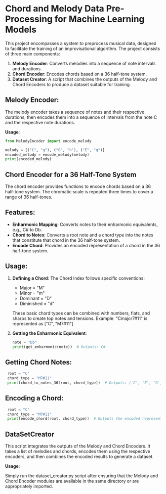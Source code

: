 # Chord and Melody Data Pre-Processing for Machine Learning Models

This project encompasses a system to preprocess musical data, designed to facilitate the training of an improvisational algorithm. The project consists of three main components:

1. **Melody Encoder**: Converts melodies into a sequence of note intervals and durations.
2. **Chord Encoder**: Encodes chords based on a 36 half-tone system.
3. **Dataset Creator**: A script that combines the outputs of the Melody and Chord Encoders to produce a dataset suitable for training.

## Melody Encoder:

The melody encoder takes a sequence of notes and their respective durations, then encodes them into a sequence of intervals from the note C and the respective note durations.

**Usage**:

```python
from MelodyEncoder import encode_melody

melody = [("C", "q"), ("G", "h"), ("E", "q")]
encoded_melody = encode_melody(melody)
print(encoded_melody)
```

## Chord Encoder for a 36 Half-Tone System

The chord encoder provides functions to encode chords based on a 36 half-tone system. The chromatic scale is repeated three times to cover a range of 36 half-tones.

## Features:

- **Enharmonic Mapping**: Converts notes to their enharmonic equivalents, e.g., C# to Db.
- **Chord to Notes**: Converts a root note and a chord type into the notes that constitute that chord in the 36 half-tone system.
- **Encode Chord**: Provides an encoded representation of a chord in the 36 half-tone system.

## Usage:

1. **Defining a Chord**:
   The Chord Index follows specific conventions:

   - Major = "M"
   - Minor = "m"
   - Dominant = "D"
   - Diminished = "d"

   These basic chord types can be combined with numbers, flats, and sharps to create top notes and tensions.
   Example: "Cmajor7#11" is represented as ["C", "M7#11"]

2. **Getting the Enharmonic Equivalent**:
   ```python
   note = "Db"
   print(get_enharmonic(note))  # Outputs: C#
   ```

## Getting Chord Notes:

```python
 root = "C"
 chord_type = "M7#11"
 print(chord_to_notes_36(root, chord_type))  # Outputs: ['C', 'E', 'G', 'B', 'F#']
```

## Encoding a Chord:

```python
 root = "C"
 chord_type = "M7#11"
 print(encode_chord(root, chord_type))  # Outputs the encoded representation in the 36 half-tone system

```

## DataSetCreator

This script integrates the outputs of the Melody and Chord Encoders. It takes a list of melodies and chords, encodes them using the respective encoders, and then combines the encoded results to generate a dataset.

**Usage**:

Simply run the dataset_creator.py script after ensuring that the Melody and Chord Encoder modules are available in the same directory or are appropriately imported.

